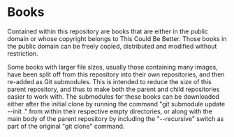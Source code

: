 Books
=====

Contained within this repository are books that are either in the public domain or whose copyright belongs to This Could Be Better.  Those books in the public domain can be freely copied, distributed and modified without restriction.

Some books with larger file sizes, usually those containing many images, have been split off from this repository into their own repositories, and then re-added as Git submodules.  This is intended to reduce the size of this parent repository, and thus to make both the parent and child repositories easier to work with.  The submodules for these books can be downloaded either after the initial clone by running the command "git submodule update --init ." from within their respective empty directories, or along with the main body of the parent repository by including the "--recursive" switch as part of the original "git clone" command.
